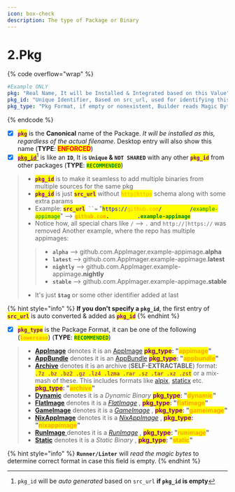 ```yaml
---
icon: box-check
description: The type of Package or Binary
---
```


# 2.Pkg

{% code overflow="wrap" %}
```yaml
#Example ONLY
pkg: "Real Name, It will be Installed & Integrated based on this Value"
pkg_id: "Unique Identifier, Based on src_url, used for identifying this .pkg"
pkg_type: "Pkg Format, if empty or nonexistent, Builder reads Magic Bytes to determine format"
```
{% endcode %}

* [x] <mark style="color:purple;">**`pkg`**</mark> is the **Canonical** name of the Package. _It will be installed as this, regardless of the actual filename_. Desktop entry will also show this name (**TYPE**: <mark style="color:red;">**ENFORCED**</mark>)
* [x] [<mark style="color:purple;">**`pkg_id`**</mark>](#user-content-fn-1)[^1] is like an **`ID`**, It is **`Unique` & `NOT SHARED`** with any other <mark style="color:purple;">**`pkg_id`**</mark> from other packages (**TYPE**: <mark style="color:green;">**`RECOMMENDED`**</mark>)

> - <mark style="color:purple;">**`pkg_id`**</mark> is to make it seamless to add multiple binaries from multiple sources for the same pkg
> - <mark style="color:purple;">**`pkg_id`**</mark> is just <mark style="color:purple;">**`src_url`**</mark> without <mark style="color:orange;">`http|https`</mark> schema along with some extra params
> - Example: <mark style="color:purple;">**`src_url`**</mark>` ``=` "<mark style="color:blue;">`https://`</mark><mark style="color:orange;">`github.com`</mark><mark style="color:blue;">`/`</mark><mark style="color:yellow;">`AppImager`</mark><mark style="color:blue;">`/`</mark><mark style="color:green;">`example-appimage`</mark>" --> <mark style="color:orange;">**`github.com`**</mark><mark style="color:blue;">**`.`**</mark><mark style="color:yellow;">**`AppImager`**</mark><mark style="color:blue;">**`.`**</mark><mark style="color:green;">**`example-appimage`**</mark>
> - Notice how, all special chars like `/` --> `.` and `http://|https://` was removed Another example, where the repo has multiple appimages:
>
> > * **`alpha`** --> github.com.AppImager.example-appimag&#x65;**.alpha**
> > * **`latest`** --> github.com.AppImager.example-appimage.**latest**
> > * **`nightly`** --> github.com.AppImager.example-appimag&#x65;**.nightly**
> > * **`stable`** --> github.com.AppImager.example-appimag&#x65;**.stable**
>
> * It's just **`$tag`** or some other identifier added at last

{% hint style="info" %}
**If you don't specify a `pkg_id`**, the first entry of <mark style="color:purple;">**`src_url`**</mark> is auto converted & added as <mark style="color:purple;">**`pkg_id`**</mark>
{% endhint %}

* [x] <mark style="color:purple;">**`pkg_type`**</mark> is the Package Format, it can be one of the following (<mark style="color:orange;">**`lowercase`**</mark>) (**TYPE**: <mark style="color:green;">**`RECOMMENDED`**</mark>)

> - [**AppImage**](../../formats/packages/appimage.md) denotes it is an [AppImage](https://appimage.org/) <mark style="color:purple;">**pkg\_type**</mark>**:  "**<mark style="color:orange;">**appimage**</mark>**"**
> - [**AppBundle**](../../formats/packages/appbundle.md) denotes it is an [AppBundle](https://github.com/xplshn/pelf/) <mark style="color:purple;">**pkg\_type**</mark>**:&#x20;**&#x20;**"**<mark style="color:orange;">**appbundle**</mark>**"**
> - [**Archive**](../../formats/packages/archive.md) denotes it is an archive (**SELF-EXTRACTABLE**) format: <mark style="color:purple;">`.7z .bz .bz2 .gz .lz4 .lzma .rar .sz .tar .xz .zst`</mark> or a mix-mash of these. This includes formats like [alpix](https://github.com/QaidVoid/alpix), [staticx](https://github.com/JonathonReinhart/staticx) etc. <mark style="color:purple;">**pkg\_type**</mark>**:&#x20;**&#x20;**"**<mark style="color:orange;">**archive**</mark>**"**
> - [**Dynamic**](../../formats/binaries/dynamic.md) denotes it is a _Dynamic Binary_ <mark style="color:purple;">**pkg\_type**</mark>**:&#x20;**&#x20;**"**<mark style="color:orange;">**dynamic**</mark>**"**
> - [**FlatImage**](../../formats/packages/flatimage.md) denotes it is a [_FlatImage_](https://github.com/ruanformigoni/flatimage) , <mark style="color:purple;">**pkg\_type**</mark>**:&#x20;**&#x20;**"**<mark style="color:orange;">**flatimage**</mark>**"**
> - [**GameImage**](../../formats/packages/gameimage-tbd.md) denotes it is a [_GameImage_](https://github.com/ruanformigoni/gameimage) , <mark style="color:purple;">**pkg\_type**</mark>**: "**<mark style="color:orange;">**gameimage**</mark>**"**
> - [**NixAppImage**](../../formats/packages/nixappimage.md) denotes it is a [_NixAppImage_](https://github.com/ralismark/nix-appimage) , <mark style="color:purple;">**pkg\_type**</mark>**:  "**<mark style="color:orange;">**nixappimage**</mark>**"**
> - [**RunImage** ](../../formats/packages/runimage.md)denotes it is a [_RunImage_](https://github.com/VHSgunzo/runimage) , <mark style="color:purple;">**pkg\_type**</mark>**:  "**<mark style="color:orange;">**runimage**</mark>**"**
> - [**Static**](../../formats/binaries/static/) denotes it is a _Static Binary_ , <mark style="color:purple;">**pkg\_type**</mark>**:  "**<mark style="color:orange;">**static**</mark>**"**

{% hint style="info" %}
**`Runner/Linter`** will _read the magic bytes_ to determine correct format in case this field is empty.
{% endhint %}

[^1]: `pkg_id` will be _auto generated_ based on `src_url` **if `pkg_id` is empty**

